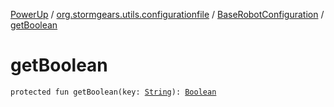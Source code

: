 [PowerUp](../../index.md) / [org.stormgears.utils.configurationfile](../index.md) / [BaseRobotConfiguration](index.md) / [getBoolean](./get-boolean.md)

# getBoolean

`protected fun getBoolean(key: `[`String`](https://kotlinlang.org/api/latest/jvm/stdlib/kotlin/-string/index.html)`): `[`Boolean`](https://kotlinlang.org/api/latest/jvm/stdlib/kotlin/-boolean/index.html)